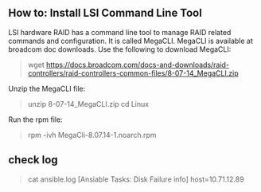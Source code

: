 ## How to: Install LSI Command Line Tool

LSI hardware RAID  has a command line tool to manage RAID related commands and configuration. It is called MegaCLI. MegaCLI is available at broadcom doc downloads. Use the following to download MegaCLI:

> wget https://docs.broadcom.com/docs-and-downloads/raid-controllers/raid-controllers-common-files/8-07-14_MegaCLI.zip

Unzip the MegaCLI file:

> unzip 8-07-14_MegaCLI.zip
> cd Linux

Run the rpm file:

> rpm -ivh MegaCli-8.07.14-1.noarch.rpm

## check log
> cat ansible.log
[Ansiable Tasks: Disk Failure info] host=10.71.12.89
